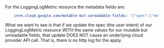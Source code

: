 For the LoggingLogMetric resource the metadata fields are:

```yaml
    cnrm.cloud.google.com/mutable-but-unreadable-fields: '{"spec":{"metricDescriptor":{"launchStage":"EARLY_ACCESS","metadata":{"ingestDelay":"1s","samplePeriod":"1s"}}}}'
```

What we want to see is that if we update the spec (the user intent) of our LoggingLogMetric resource WITH the same values for our mutable but unreadable fields, that update DOES NOT cause an underlying cloud provider API call. That is, there is no http log for the apply.